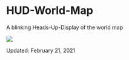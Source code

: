 # HUD-World-Map
A blinking Heads-Up-Display of the world map

<img src='hud-world.gif'>
<p>Updated: February 21, 2021</p>
